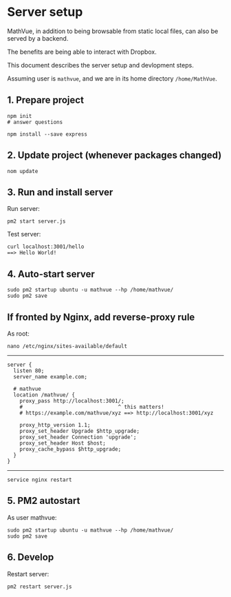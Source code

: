 # Server setup

MathVue, in addition to being browsable from static local files, can
also be served by a backend.

The benefits are being able to interact with Dropbox.

This document describes the server setup and devlopment steps.

Assuming user is `mathvue`, and we are in its home directory `/home/MathVue`.

## 1. Prepare project

```
npm init
# answer questions

npm install --save express
```

## 2. Update project (whenever packages changed)

```
nom update
```

## 3. Run and install server

Run server:
```
pm2 start server.js
```

Test server:
```
curl localhost:3001/hello
==> Hello World!
```

## 4. Auto-start server

```
sudo pm2 startup ubuntu -u mathvue --hp /home/mathvue/
sudo pm2 save
```

## If fronted by Nginx, add reverse-proxy rule

As root:

```
nano /etc/nginx/sites-available/default
```
---------------------------------------------------
```
server {
  listen 80;
  server_name example.com;
  
  # mathvue
  location /mathvue/ {
    proxy_pass http://localhost:3001/;
    #                               ^ this matters!
    # https://example.com/mathvue/xyz ==> http://localhost:3001/xyz
    
    proxy_http_version 1.1;
    proxy_set_header Upgrade $http_upgrade;
    proxy_set_header Connection 'upgrade';
    proxy_set_header Host $host;
    proxy_cache_bypass $http_upgrade;
  }
}
```
---------------------------------------------------

```
service nginx restart
```

## 5. PM2 autostart

As user mathvue:
```
sudo pm2 startup ubuntu -u mathvue --hp /home/mathvue/
sudo pm2 save
```

## 6. Develop

Restart server:
```
pm2 restart server.js
```
